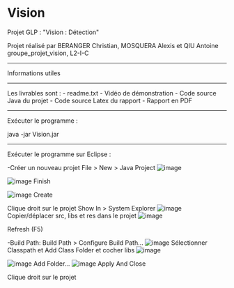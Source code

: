 # Vision
Projet GLP : "Vision : Détection"

Projet réalisé par BERANGER Christian, MOSQUERA Alexis et QIU Antoine
groupe_projet_vision, L2-I-C 

--------------------------------

Informations utiles

--------------------------------

Les livrables sont :
	- readme.txt
	- Vidéo de démonstration
	- Code source Java du projet
	- Code source Latex du rapport
	- Rapport en PDF

--------------------------------

Exécuter le programme :

java -jar Vision.jar

--------------------------------

Exécuter le programme sur Eclipse :

-Créer un nouveau projet
File > New > Java Project
![image](https://user-images.githubusercontent.com/43754408/115577947-205aa300-a2c5-11eb-8d31-9990fcc120c4.png)


![image](https://user-images.githubusercontent.com/43754408/115578146-51d36e80-a2c5-11eb-93a2-fd34633c33d1.png)
Finish

![image](https://user-images.githubusercontent.com/43754408/115578233-657ed500-a2c5-11eb-8921-99f63d1f6698.png)
Create

Clique droit sur le projet
Show In > System Explorer
![image](https://user-images.githubusercontent.com/43754408/115578693-cad2c600-a2c5-11eb-9e30-9b22bd1a0c80.png)
Copier/déplacer src, libs et res dans le projet
![image](https://user-images.githubusercontent.com/43754408/115579083-1e451400-a2c6-11eb-907b-1c197b8c3cd4.png)

Refresh (F5)

-Build Path:
Build Path > Configure Build Path...
![image](https://user-images.githubusercontent.com/43754408/115579551-927fb780-a2c6-11eb-9d68-a167286c978a.png)
Sélectionner Classpath et Add Class Folder et cocher libs
![image](https://user-images.githubusercontent.com/43754408/115579732-ba6f1b00-a2c6-11eb-82fe-a6f69a79cab1.png)

![image](https://user-images.githubusercontent.com/43754408/115579890-e25e7e80-a2c6-11eb-8876-776b56930554.png)
Add Folder...
![image](https://user-images.githubusercontent.com/43754408/115579957-f30ef480-a2c6-11eb-9a17-3fd83fcf06f5.png)
Apply And Close


Clique droit sur le projet

